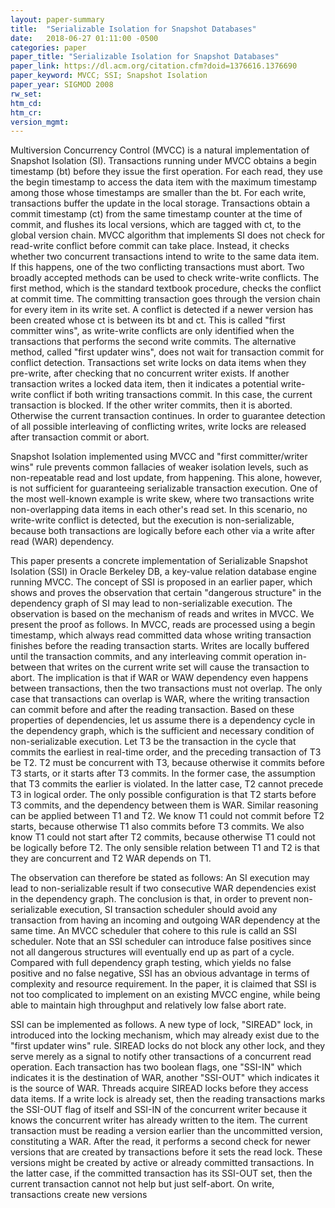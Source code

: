 ```yaml
---
layout: paper-summary
title:  "Serializable Isolation for Snapshot Databases"
date:   2018-06-27 01:11:00 -0500
categories: paper
paper_title: "Serializable Isolation for Snapshot Databases"
paper_link: https://dl.acm.org/citation.cfm?doid=1376616.1376690
paper_keyword: MVCC; SSI; Snapshot Isolation
paper_year: SIGMOD 2008
rw_set:
htm_cd:
htm_cr:
version_mgmt:
---
```


Multiversion Concurrency Control (MVCC) is a natural implementation of Snapshot Isolation (SI). Transactions
running under MVCC obtains a begin timestamp (bt) before they issue the first operation. For each read, they 
use the begin timestamp to access the data item with the maximum timestamp among those whose timestamps are 
smaller than the bt. For each write, transactions buffer the update in the local storage. Transactions obtain 
a commit timestamp (ct) from the same timestamp counter at the time of commit, and flushes its local versions, 
which are tagged with ct, to the global version chain. MVCC algorithm that implements SI does not check for 
read-write conflict before commit can take place. Instead, it checks whether two concurrent transactions intend 
to write to the same data item. If this happens, one of the two conflicting transactions must abort. Two broadly
accepted methods can be used to check write-write conflicts. The first method, which is the standard textbook 
procedure, checks the conflict at commit time. The committing transaction goes through the version chain for every 
item in its write set. A conflict is detected if a newer version has been created whose ct is between its bt and ct.
This is called "first committer wins", as write-write conflicts are only identified when the transactions that
performs the second write commits. The alternative method, called "first updater wins", does not wait for transaction 
commit for conflict detection. Transactions set write locks on data items when they pre-write, after checking that 
no concurrent writer exists. If another transaction writes a locked data item, then it indicates a potential write-write 
conflict if both writing transactions commit. In this case, the current transaction is blocked. If the other writer 
commits, then it is aborted. Otherwise the current transaction continues. In order to guarantee detection of all 
possible interleaving of conflicting writes, write locks are released after transaction commit or abort. 

Snapshot Isolation implemented using MVCC and "first committer/writer wins" rule prevents common fallacies of 
weaker isolation levels, such as non-repeatable read and lost update, from happening. This alone, however, is 
not sufficient for guaranteeing serializable transaction execution. One of the most well-known example is write skew,
where two transactions write non-overlapping data items in each other's read set. In this scenario, no write-write
conflict is detected, but the execution is non-serializable, because both transactions are logically before each other
via a write after read (WAR) dependency. 

This paper presents a concrete implementation of Serializable Snapshot Isolation (SSI) in Oracle Berkeley DB, a 
key-value relation database engine running MVCC. The concept of SSI is proposed in an earlier paper, which shows 
and proves the observation that certain "dangerous structure" in the dependency graph of SI may lead to non-serializable 
execution. The observation is based on the mechanism of reads and writes in MVCC. We present the proof as follows.
In MVCC, reads are processed using a begin timestamp, which always read committed data whose writing transaction
finishes before the reading transaction starts. Writes are locally buffered until the transaction commits, and any
interleaving commit operation in-between that writes on the current write set will cause the transaction to 
abort. The implication is that if WAR or WAW dependency even happens between transactions, then the two transactions 
must not overlap. The only case that transactions can overlap is WAR, where the writing transaction can commit before 
and after the reading transaction. Based on these properties of dependencies, let us assume there is a dependency cycle 
in the dependency graph, which is the sufficient and necessary condition of non-serializable execution. Let T3 be the 
transaction in the cycle that commits the earliest in real-time order, and the preceding transaction of T3 be T2.
T2 must be concurrent with T3, because otherwise it commits before T3 starts, or it starts after T3 commits. In the 
former case, the assumption that T3 commits the earlier is violated. In the latter case, T2 cannot precede T3 in
logical order. The only possible configuration is that T2 starts before T3 commits, and the dependency between them
is WAR. Similar reasoning can be applied between T1 and T2. We know T1 could not commit before T2 starts, because
otherwise T1 also commits before T3 commits. We also know T1 could not start after T2 commits, because otherwise 
T1 could not be logically before T2. The only sensible relation between T1 and T2 is that they are concurrent and 
T2 WAR depends on T1. 

The observation can therefore be stated as follows: An SI execution may lead to non-serializable result if two 
consecutive WAR dependencies exist in the dependency graph. The conclusion is that, in order to prevent non-serializable
execution, SI transaction scheduler should avoid any transaction from having an incoming and outgoing WAR dependency
at the same time. An MVCC scheduler that cohere to this rule is calld an SSI scheduler. Note that an SSI scheduler
can introduce false positives since not all dangerous structures will eventually end up as part of a cycle. Compared
with full dependency graph testing, which yields no false positive and no false negative, SSI has an obvious advantage
in terms of complexity and resource requirement. In the paper, it is claimed that SSI is not too complicated to implement 
on an existing MVCC engine, while being able to maintain high throughput and relatively low false abort rate.

SSI can be implemented as follows. A new type of lock, "SIREAD" lock, in introduced into the locking mechanism, which may
already exist due to the "first updater wins" rule. SIREAD locks do not block any other lock, and they serve merely as 
a signal to notify other transactions of a concurrent read operation. Each transaction has two boolean flags, one "SSI-IN"
which indicates it is the destination of WAR, another "SSI-OUT" which indicates it is the source of WAR. Threads acquire 
SIREAD locks before they access data items. If a write lock is already set, then the reading transactions marks the SSI-OUT
flag of itself and SSI-IN of the concurrent writer because it knows the concurrent writer has already written to the item. 
The current transaction must be reading a version earlier than the uncommitted version, constituting a WAR. After the read,
it performs a second check for newer versions that are created by transactions before it sets the read lock. These versions
might be created by active or already committed transactions. In the latter case, if the committed transaction has its SSI-OUT
set, then the current transaction cannot not help but just self-abort. On write, transactions create new versions